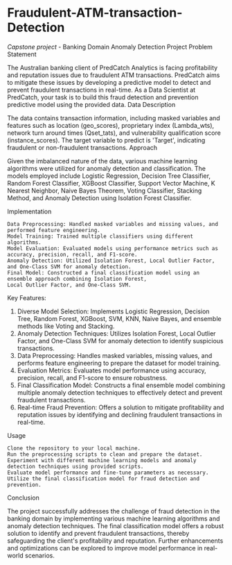 # Fraudulent-ATM-transaction-Detection
*Capstone project* -
Banking Domain Anomaly Detection Project
Problem Statement

The Australian banking client of PredCatch Analytics is facing profitability and reputation issues 
due to fraudulent ATM transactions. PredCatch aims to mitigate these issues by developing a predictive 
model to detect and prevent fraudulent transactions in real-time. As a Data Scientist at PredCatch, 
your task is to build this fraud detection and prevention predictive model using the provided data.
Data Description

The data contains transaction information, including masked variables and features such as location (geo_scores), 
proprietary index (Lambda_wts), network turn around times (Qset_tats), and vulnerability qualification score (instance_scores). 
The target variable to predict is 'Target', indicating fraudulent or non-fraudulent transactions.
Approach

Given the imbalanced nature of the data, various machine learning algorithms were utilized for anomaly detection and classification. 
The models employed include Logistic Regression, Decision Tree Classifier, Random Forest Classifier, XGBoost Classifier,
Support Vector Machine, K Nearest Neighbor, Naive Bayes Theorem, Voting Classifier, Stacking Method, and Anomaly Detection
using Isolation Forest Classifier.

Implementation

    Data Preprocessing: Handled masked variables and missing values, and performed feature engineering.
    Model Training: Trained multiple classifiers using different algorithms.
    Model Evaluation: Evaluated models using performance metrics such as accuracy, precision, recall, and F1-score.
    Anomaly Detection: Utilized Isolation Forest, Local Outlier Factor, and One-Class SVM for anomaly detection.
    Final Model: Constructed a final classification model using an ensemble approach combining Isolation Forest, 
    Local Outlier Factor, and One-Class SVM.
Key Features:

1) Diverse Model Selection: Implements Logistic Regression, Decision Tree, Random Forest, XGBoost, SVM, KNN, 
Naive Bayes, and ensemble methods like Voting and Stacking.
2) Anomaly Detection Techniques: Utilizes Isolation Forest, Local Outlier Factor, and One-Class SVM for 
anomaly detection to identify suspicious transactions.
3) Data Preprocessing: Handles masked variables, missing values, and performs feature engineering to prepare the 
dataset for model training.
4) Evaluation Metrics: Evaluates model performance using accuracy, precision, recall, and F1-score to ensure robustness.
5) Final Classification Model: Constructs a final ensemble model combining multiple anomaly detection techniques 
to effectively detect and prevent fraudulent transactions.
6) Real-time Fraud Prevention: Offers a solution to mitigate profitability and reputation issues by identifying
and declining fraudulent transactions in real-time.

Usage

    Clone the repository to your local machine.
    Run the preprocessing scripts to clean and prepare the dataset.
    Experiment with different machine learning models and anomaly detection techniques using provided scripts.
    Evaluate model performance and fine-tune parameters as necessary.
    Utilize the final classification model for fraud detection and prevention.

Conclusion

The project successfully addresses the challenge of fraud detection in the banking domain by implementing various machine learning algorithms and anomaly detection techniques. The final classification model offers a robust solution to identify and prevent fraudulent transactions, thereby safeguarding the client's profitability and reputation. Further enhancements and optimizations can be explored to improve model performance in real-world scenarios.

